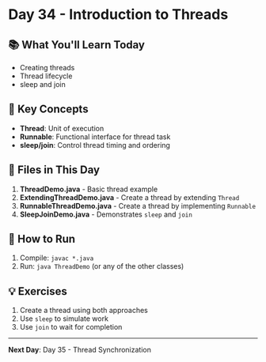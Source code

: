 # Day 34 - Introduction to Threads

## 📚 What You'll Learn Today

- Creating threads
- Thread lifecycle
- sleep and join

## 🎯 Key Concepts

- **Thread**: Unit of execution
- **Runnable**: Functional interface for thread task
- **sleep/join**: Control thread timing and ordering

## 📁 Files in This Day

1. **ThreadDemo.java** - Basic thread example
2. **ExtendingThreadDemo.java** - Create a thread by extending `Thread`
3. **RunnableThreadDemo.java** - Create a thread by implementing `Runnable`
4. **SleepJoinDemo.java** - Demonstrates `sleep` and `join`

## 🚀 How to Run

1. Compile: `javac *.java`
2. Run: `java ThreadDemo` (or any of the other classes)

## 💡 Exercises

1. Create a thread using both approaches
2. Use `sleep` to simulate work
3. Use `join` to wait for completion

---

**Next Day**: Day 35 - Thread Synchronization 
